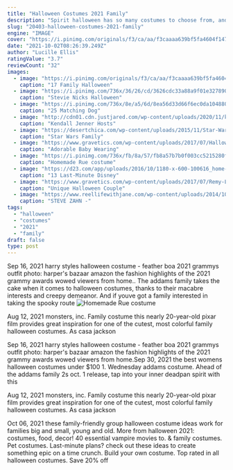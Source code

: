 ```yaml
---
title: "Halloween Costumes 2021 Family"
description: "Spirit halloween has so many costumes to choose from, and youll be able to find the perfect look. With so many adult costumes, kids costumes, toddler costumes, and baby costumes, youll"
slug: "20403-halloween-costumes-2021-family"
engine: "IMAGE"
cover: "https://i.pinimg.com/originals/f3/ca/aa/f3caaaa639bf5fa4604f1473e01c62ca.jpg"
date: "2021-10-02T08:26:39.249Z"
author: "Lucille Ellis"
ratingValue: "3.7"
reviewCount: "32"
images:
  - image: "https://i.pinimg.com/originals/f3/ca/aa/f3caaaa639bf5fa4604f1473e01c62ca.jpg"
    caption: "17 Family Halloween"
  - image: "https://i.pinimg.com/736x/36/26/cd/3626cdc33a88a9f01e327890fcc524c1.jpg"
    caption: "Stevie Nicks Halloween"
  - image: "https://i.pinimg.com/736x/8e/a5/6d/8ea56d33d66f6ec0da1048802d9da114.jpg"
    caption: "25 Matching Dog"
  - image: "http://cdn01.cdn.justjared.com/wp-content/uploads/2020/11/kendall-party2/kendall-jenner-star-studded-halloween-party-07.jpg"
    caption: "Kendall Jenner Hosts"
  - image: "https://desertchica.com/wp-content/uploads/2015/11/Star-Wars-Family-Costumes.png"
    caption: "Star Wars Family"
  - image: "https://www.gravetics.com/wp-content/uploads/2017/07/Halloween-costume-2017.jpg"
    caption: "Adorable Baby Wearing"
  - image: "https://i.pinimg.com/736x/fb/8a/57/fb8a57b7b0f003cc5215280f7e657712--homemade-halloween-halloween-costume-ideas.jpg"
    caption: "Homemade Rue costume"
  - image: "https://d23.com/app/uploads/2016/10/1180-x-600-100616_home-made-disney-halloween-costumes.jpg"
    caption: "13 Last-Minute Disney"
  - image: "https://www.gravetics.com/wp-content/uploads/2017/07/Remy-Linguini-from-Ratatouille-Couple-Costume.jpg"
    caption: "Unique Halloween Couple"
  - image: "https://www.reellifewithjane.com/wp-content/uploads/2014/10/137089_9980b_pre.jpg"
    caption: "STEVE ZAHN -"
tags:
  - "halloween"
  - "costumes"
  - "2021"
  - "family"
draft: false
type: post
---
```


Sep 16, 2021 harry styles halloween costume - feather boa 2021 grammys outfit photo: harper's bazaar  amazon the fashion highlights of the 2021 grammy awards wowed viewers from home.. The addams family takes the cake when it comes to halloween costumes, thanks to their macabre interests and creepy demeanor. And if youve got a family interested in taking the spooky route
![Homemade Rue costume](https://i.pinimg.com/736x/fb/8a/57/fb8a57b7b0f003cc5215280f7e657712--homemade-halloween-halloween-costume-ideas.jpg "Homemade Rue costume")

Aug 12, 2021 monsters, inc. Family costume this nearly 20-year-old pixar film provides great inspiration for one of the cutest, most colorful family halloween costumes. As casa jackson
<!--inArticleAds-->

<!--galleryOne-->

Sep 16, 2021 harry styles halloween costume - feather boa 2021 grammys outfit photo: harper's bazaar  amazon the fashion highlights of the 2021 grammy awards wowed viewers from home.Sep 30, 2021 the best womens halloween costumes under $100 1. Wednesday addams costume. Ahead of the addams family 2s oct. 1 release, tap into your inner deadpan spirit with this
<!--inArticleAds-->

<!--galleryTwo-->

Aug 12, 2021 monsters, inc. Family costume this nearly 20-year-old pixar film provides great inspiration for one of the cutest, most colorful family halloween costumes. As casa jackson
<!--galleryThree-->

Oct 06, 2021 these family-friendly group halloween costume ideas work for families big and small, young and old.  More from halloween 2021: costumes, food, decor! 40 essential vampire movies to. & family costumes. Pet costumes. Last-minute plans? check out these ideas to create something epic on a time crunch. Build your own costume. Top rated in all halloween costumes.  Save 20% off